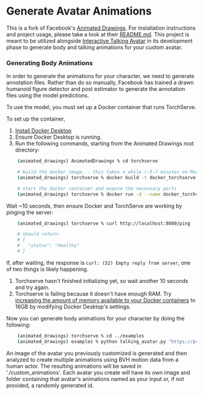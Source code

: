 # Generate Avatar Animations

This is a fork of Facebook's [Animated Drawings](https://github.com/facebookresearch/AnimatedDrawings). For installation instructions and project usage, please take a look at their [README.md](https://github.com/facebookresearch/AnimatedDrawings/blob/main/examples/config/README.md). This project is meant to be utilized alongside [Interactive Talking Avatar](https://github.com/AmberLien/interactive-talking-avatar) in its development phase to generate body and talking animations for your custom avatar.

### Generating Body Animations

In order to generate the animations for your character, we need to generate annotation files. Rather than do so manually, Facebook has trained a drawn humanoid figure detector and post estimator to generate the annotation files using the model predictions.

To use the model, you must set up a Docker container that runs TorchServe.

To set up the container,

1. [Install Docker Desktop](https://docs.docker.com/get-docker/)
2. Ensure Docker Desktop is running.
3. Run the following commands, starting from the Animated Drawings root directory:

````bash
    (animated_drawings) AnimatedDrawings % cd torchserve

    # build the docker image... this takes a while (~5-7 minutes on Macbook Pro 2021)
    (animated_drawings) torchserve % docker build -t docker_torchserve .

    # start the docker container and expose the necessary ports
    (animated_drawings) torchserve % docker run -d --name docker_torchserve -p 8080:8080 -p 8081:8081 docker_torchserve
````

Wait ~10 seconds, then ensure Docker and TorchServe are working by pinging the server:

````bash
    (animated_drawings) torchserve % curl http://localhost:8080/ping

    # should return:
    # {
    #   "status": "Healthy"
    # }
````

If, after waiting, the response is `curl: (52) Empty reply from server`, one of two things is likely happening.
1. Torchserve hasn't finished initializing yet, so wait another 10 seconds and try again.
2. Torchserve is failing because it doesn't have enough RAM.  Try [increasing the amount of memory available to your Docker containers](https://docs.docker.com/desktop/settings/mac/#advanced) to 16GB by modifying Docker Desktop's settings.

Now you can generate body animations for your character by doing the following:

````bash
    (animated_drawings) torchserve % cd ../examples
    (animated_drawings) examples % python talking_avatar.py "https://preview.bitmoji.com/avatar-builder-v3/preview/body?scale=3&gender=1&style=1&rotation=0&outfit=" talking_avatar_out
````

An image of the avatar you previously customized is generated and then analyzed to create multiple animations using BVH motion data from a human actor. The resulting animations will be saved in './custom_animations'. Each avatar you create will have its own image and folder containing that avatar's animations named as your input or, if not provided, a randomly generated id.

<!--

### Generating Talking Animation

To generate talking animations, navigate to the root directory of the project. Then navigate to examples and run the following command.

````bash
    (animated_drawings) examples % python generate_talking_animation.py "https://preview.bitmoji.com/avatar-builder-v3/preview/body?scale=3&gender=1&style=1&rotation=0&outfit=" talking_animation_out
````

An image of the avatar you customized is generated using the url. Then, various mouth shapes are overlayed and combined to form a gif that is the character's talking animation. The resulting gif was saved as './talking_animation_out.gif'
-->
